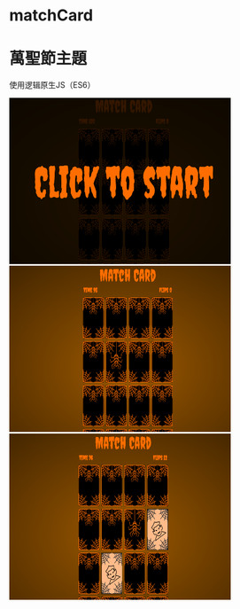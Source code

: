 # matchCard
<h1>萬聖節主題</h1>
<p>使用逻辑原生JS（ES6）</p>
<img src="./Assets/Finished/card.png" height="300" width="400">
<img src="./Assets/Finished/card01.png" height="300" width="400">
<img src="./Assets/Finished/card02.png" height="300" width="400">
